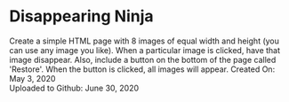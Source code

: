 # Disappearing Ninja
Create a simple HTML page with 8 images of equal width and height (you can use any image you like). When a particular image is clicked, have that image disappear. Also, include a button on the bottom of the page called 'Restore'. When the button is clicked, all images will appear.
Created On: May 3, 2020\
Uploaded to Github: June 30, 2020

